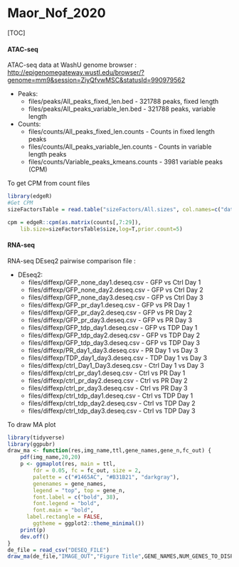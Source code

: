# Maor_Nof_2020

[TOC]

#### ATAC-seq
ATAC-seq data at WashU genome browser : http://epigenomegateway.wustl.edu/browser/?genome=mm9&session=ZiyQfvwMSC&statusId=990979562

- Peaks:
    - files/peaks/All_peaks_fixed_len.bed - 321788 peaks, fixed length
    - files/peaks/All_peaks_variable_len.bed - 321788 peaks, variable length
- Counts:
    - files/counts/All_peaks_fixed_len.counts - Counts in fixed length peaks
    - files/counts/All_peaks_variable_len.counts - Counts in variable length peaks
    - files/counts/Variable_peaks_kmeans.counts - 3981 variable peaks (CPM)

To get CPM from count files
```R
library(edgeR)
#Get CPM
sizeFactorsTable = read.table("sizeFactors/All.sizes", col.names=c("dataset", "size"))

cpm = edgeR::cpm(as.matrix(counts[,7:29]),
    lib.size=sizeFactorsTable$size,log=T,prior.count=5)
```

#### RNA-seq

RNA-seq DEseq2 pairwise comparison file :

- DEseq2:
    - files/diffexp/GFP_none_day1.deseq.csv - GFP vs Ctrl Day 1
    - files/diffexp/GFP_none_day2.deseq.csv - GFP vs Ctrl Day 2
    - files/diffexp/GFP_none_day3.deseq.csv - GFP vs Ctrl Day 3
    - files/diffexp/GFP_pr_day1.deseq.csv - GFP vs PR Day 1
    - files/diffexp/GFP_pr_day2.deseq.csv - GFP vs PR Day 2
    - files/diffexp/GFP_pr_day3.deseq.csv - GFP vs PR Day 3
    - files/diffexp/GFP_tdp_day1.deseq.csv - GFP vs TDP Day 1
    - files/diffexp/GFP_tdp_day2.deseq.csv - GFP vs TDP Day 2
    - files/diffexp/GFP_tdp_day3.deseq.csv - GFP vs TDP Day 3
    - files/diffexp/PR_day1_day3.deseq.csv - PR Day 1 vs Day 3
    - files/diffexp/TDP_day1_day3.deseq.csv - TDP Day 1 vs Day 3
    - files/diffexp/ctrl_Day1_Day3.deseq.csv - Ctrl Day 1 vs Day 3
    - files/diffexp/ctrl_pr_day1.deseq.csv - Ctrl vs PR Day 1
    - files/diffexp/ctrl_pr_day2.deseq.csv - Ctrl vs PR Day 2
    - files/diffexp/ctrl_pr_day3.deseq.csv - Ctrl vs PR Day 3
    - files/diffexp/ctrl_tdp_day1.deseq.csv - Ctrl vs TDP Day 1
    - files/diffexp/ctrl_tdp_day2.deseq.csv - Ctrl vs TDP Day 2
    - files/diffexp/ctrl_tdp_day3.deseq.csv - Ctrl vs TDP Day 3

To draw MA plot
```R
library(tidyverse)
library(ggpubr)
draw_ma <- function(res,img_name,ttl,gene_names,gene_n,fc_out) {
    pdf(img_name,20,20)
    p <- ggmaplot(res, main = ttl,
        fdr = 0.05, fc = fc_out, size = 2,
        palette = c("#1465AC", "#B31B21", "darkgray"),
        genenames = gene_names,
        legend = "top", top = gene_n,
        font.label = c("bold", 38),
        font.legend = "bold",
        font.main = "bold",
      label.rectangle = FALSE,
        ggtheme = ggplot2::theme_minimal())
    print(p)
    dev.off()
}
de_file = read_csv("DESEQ_FILE")
draw_ma(de_file,"IMAGE_OUT","Figure Title",GENE_NAMES,NUM_GENES_TO_DISPLAY,FoldChange)
```
